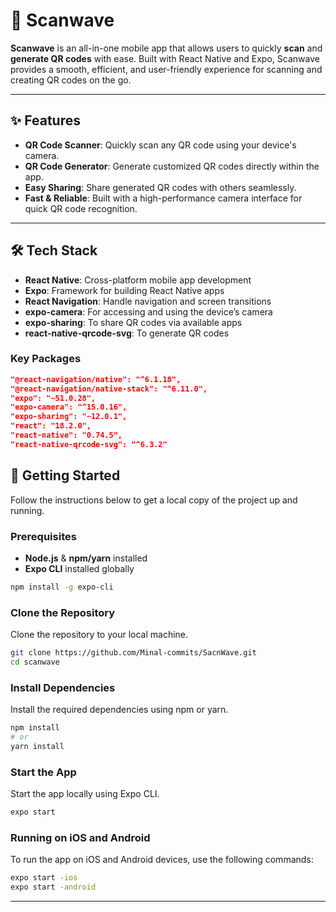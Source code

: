 # 📲 Scanwave

**Scanwave** is an all-in-one mobile app that allows users to quickly **scan** and **generate QR codes** with ease. Built with React Native and Expo, Scanwave provides a smooth, efficient, and user-friendly experience for scanning and creating QR codes on the go.

---

## ✨ Features

- **QR Code Scanner**: Quickly scan any QR code using your device's camera.
- **QR Code Generator**: Generate customized QR codes directly within the app.
- **Easy Sharing**: Share generated QR codes with others seamlessly.
- **Fast & Reliable**: Built with a high-performance camera interface for quick QR code recognition.

---

## 🛠️ Tech Stack

- **React Native**: Cross-platform mobile app development
- **Expo**: Framework for building React Native apps
- **React Navigation**: Handle navigation and screen transitions
- **expo-camera**: For accessing and using the device’s camera
- **expo-sharing**: To share QR codes via available apps
- **react-native-qrcode-svg**: To generate QR codes

### Key Packages

```json
"@react-navigation/native": "^6.1.18",
"@react-navigation/native-stack": "^6.11.0",
"expo": "~51.0.28",
"expo-camera": "^15.0.16",
"expo-sharing": "~12.0.1",
"react": "18.2.0",
"react-native": "0.74.5",
"react-native-qrcode-svg": "^6.3.2"
```

## 🚀 Getting Started
Follow the instructions below to get a local copy of the project up and running.

### Prerequisites
- **Node.js** & **npm/yarn** installed
- **Expo CLI** installed globally

```bash
npm install -g expo-cli

```

### Clone the Repository
Clone the repository to your local machine.

```bash
git clone https://github.com/Minal-commits/SacnWave.git
cd scanwave
```

### Install Dependencies
Install the required dependencies using npm or yarn.

```bash
npm install
# or
yarn install
```

### Start the App
Start the app locally using Expo CLI.

```bash
expo start
```

### Running on iOS and Android
To run the app on iOS and Android devices, use the following commands:

```bash
expo start -ios
expo start -android
```

---
